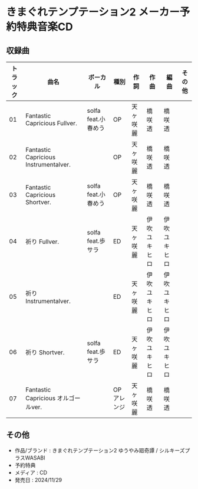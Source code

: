 # きまぐれテンプテーション2 メーカー予約特典音楽CD

## 収録曲

| トラック | 曲名 | ボーカル | 種別 | 作詞 | 作曲 | 編曲 | その他 |
|---|---|---|---|---|---|---|---|
| 01 | Fantastic Capricious Fullver. | solfa feat.小春めう | OP | 天ヶ咲麗 | 橋咲透 | 橋咲透 | |
| 02 | Fantastic Capricious Instrumentalver. | | OP | 天ヶ咲麗 | 橋咲透 | 橋咲透 | |
| 03 | Fantastic Capricious Shortver. | solfa feat.小春めう | OP | 天ヶ咲麗 | 橋咲透 | 橋咲透 | |
| 04 | 祈り Fullver. | solfa feat.歩サラ | ED | 天ヶ咲麗 | 伊吹ユキヒロ | 伊吹ユキヒロ | |
| 05 | 祈り Instrumentalver. | | ED | 天ヶ咲麗 | 伊吹ユキヒロ | 伊吹ユキヒロ | |
| 06 | 祈り Shortver. | solfa feat.歩サラ | ED | 天ヶ咲麗 | 伊吹ユキヒロ | 伊吹ユキヒロ | |
| 07 | Fantastic Capricious オルゴールver. | | OPアレンジ | 天ヶ咲麗 | 橋咲透 | 橋咲透 |  |

## その他

- 作品/ブランド : きまぐれテンプテーション2 ゆうやみ廻奇譚 / シルキーズプラスWASABI
- 予約特典
- メディア : CD
- 発売日 : 2024/11/29
